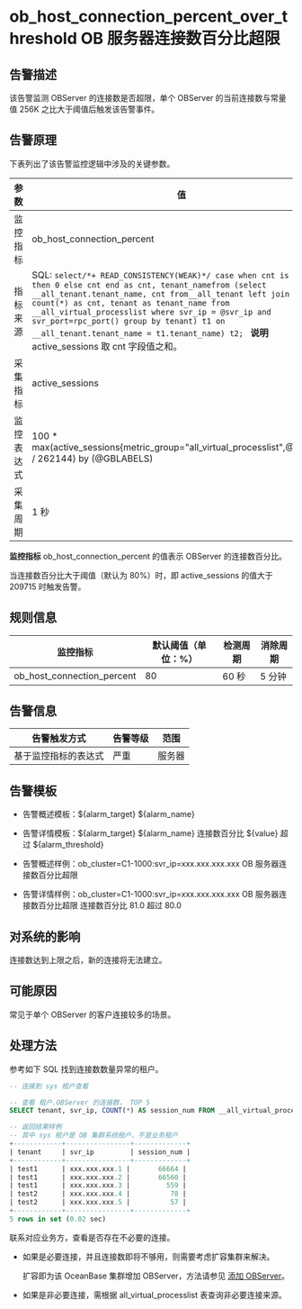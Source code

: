 ob_host_connection_percent_over_threshold OB 服务器连接数百分比超限
=============================================================================

**告警描述**
-----------------------------

该告警监测 OBServer 的连接数是否超限，单个 OBServer 的当前连接数与常量值 256K 之比大于阈值后触发该告警事件。

告警原理
-------------------------

下表列出了该告警监控逻辑中涉及的关键参数。

|  参数   |                                                                                                                                                                                                                                                值                                                                                                                                                                                                                                                 |
|-------|--------------------------------------------------------------------------------------------------------------------------------------------------------------------------------------------------------------------------------------------------------------------------------------------------------------------------------------------------------------------------------------------------------------------------------------------------------------------------------------------------|
| 监控指标  | ob_host_connection_percent                                                                                                                                                                                                                                                                                                                                                                                                                                                                       |
| 指标来源  | SQL:  ```select/*+ READ_CONSISTENCY(WEAK)*/ case when cnt is null then 0 else cnt end as cnt, tenant_namefrom (select __all_tenant.tenant_name, cnt from__all_tenant left join (select count(*) as cnt, tenant as tenant_name from __all_virtual_processlist where svr_ip = @svr_ip and svr_port=rpc_port() group by tenant) t1 on __all_tenant.tenant_name = t1.tenant_name) t2; ```  **说明**  active_sessions 取 cnt 字段值之和。 |
| 采集指标  | active_sessions                                                                                                                                                                                                                                                                                                                                                                                                                                                                                  |
| 监控表达式 | 100 \* max(active_sessions{metric_group="all_virtual_processlist",@LABELS} / 262144) by (@GBLABELS)                                                                                                                                                                                                                                                                                                                                                                                              |
| 采集周期  | 1 秒                                                                                                                                                                                                                                                                                                                                                                                                                                                                                              |

**监控指标** ob_host_connection_percent 的值表示 OBServer 的连接数百分比。

当连接数百分比大于阈值（默认为 80%）时，即 active_sessions 的值大于 209715 时触发告警。

**规则信息**
-----------------------------

|            监控指标            | 默认阈值（单位：%） | 检测周期 | 消除周期 |
|----------------------------|------------|------|------|
| ob_host_connection_percent | 80         | 60 秒 | 5 分钟 |

**告警信息**
-----------------------------

|   告警触发方式   | 告警等级 | 范围  |
|------------|------|-----|
| 基于监控指标的表达式 | 严重   | 服务器 |

**告警模板**
-----------------------------

* 告警概述模板：${alarm_target} ${alarm_name}

* 告警详情模板：${alarm_target} ${alarm_name} 连接数百分比 ${value} 超过 ${alarm_threshold}

* 告警概述样例：ob_cluster=C1-1000:svr_ip=xxx.xxx.xxx.xxx OB 服务器连接数百分比超限

* 告警详情样例：ob_cluster=C1-1000:svr_ip=xxx.xxx.xxx.xxx OB 服务器连接数百分比超限 连接数百分比 81.0 超过 80.0

**对系统的影响**
-------------------------------

连接数达到上限之后，新的连接将无法建立。

**可能原因**
-----------------------------

常见于单个 OBServer 的客户连接较多的场景。

**处理方法**
-----------------------------

参考如下 SQL 找到连接数数量异常的租户。

```sql
-- 连接到 sys 租户查看

-- 查看 租户.OBServer 的连接数， TOP 5
SELECT tenant, svr_ip, COUNT(*) AS session_num FROM __all_virtual_processlist GROUP BY tenant, svr_ip ORDER BY session_num DESC limit 5;

-- 返回结果样例
-- 其中 sys 租户是 OB 集群系统租户，不是业务租户
+------------+----------------+-------------+
| tenant     | svr_ip         | session_num |
+------------+----------------+-------------+
| test1      | xxx.xxx.xxx.1 |       66664 |
| test1      | xxx.xxx.xxx.2 |       66560 |
| test1      | xxx.xxx.xxx.3 |         559 |
| test2      | xxx.xxx.xxx.4 |          78 |
| test2      | xxx.xxx.xxx.5 |          57 |
+------------+----------------+-------------+
5 rows in set (0.02 sec)
```

联系对应业务方，查看是否存在不必要的连接。

* 如果是必要连接，并且连接数即将不够用，则需要考虑扩容集群来解决。

  扩容即为该 OceanBase 集群增加 OBServer，方法请参见 [添加 OBServer](../../300.ob-cloud-platform/400.manage-clusters/300.basic-operations/800.manage-the-observer-cluster/100.cluster-add-observer.md)。
  
* 如果是非必要连接，需根据 all_virtual_processlist 表查询非必要连接来源。
